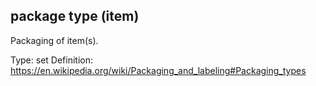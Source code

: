 ## package type (item)

Packaging of item(s).

Type: set
Definition: https://en.wikipedia.org/wiki/Packaging_and_labeling#Packaging_types